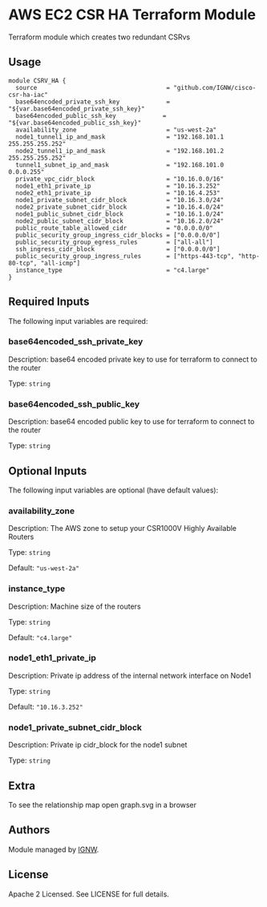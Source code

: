 # AWS EC2 CSR HA Terraform Module

Terraform module which creates two redundant CSRvs

## Usage

```hcl
module CSRV_HA {
  source                                    = "github.com/IGNW/cisco-csr-ha-iac"
  base64encoded_private_ssh_key             = "${var.base64encoded_private_ssh_key}"
  base64encoded_public_ssh_key             = "${var.base64encoded_public_ssh_key}"
  availability_zone                         = "us-west-2a"
  node1_tunnel1_ip_and_mask                 = "192.168.101.1 255.255.255.252"
  node2_tunnel1_ip_and_mask                 = "192.168.101.2 255.255.255.252"
  tunnel1_subnet_ip_and_mask                = "192.168.101.0 0.0.0.255"
  private_vpc_cidr_block                    = "10.16.0.0/16"
  node1_eth1_private_ip                     = "10.16.3.252"
  node2_eth1_private_ip                     = "10.16.4.253"
  node1_private_subnet_cidr_block           = "10.16.3.0/24"
  node2_private_subnet_cidr_block           = "10.16.4.0/24"
  node1_public_subnet_cidr_block            = "10.16.1.0/24"
  node2_public_subnet_cidr_block            = "10.16.2.0/24"
  public_route_table_allowed_cidr           = "0.0.0.0/0"
  public_security_group_ingress_cidr_blocks = ["0.0.0.0/0"]
  public_security_group_egress_rules        = ["all-all"]
  ssh_ingress_cidr_block                    = ["0.0.0.0/0"]
  public_security_group_ingress_rules       = ["https-443-tcp", "http-80-tcp", "all-icmp"]
  instance_type                             = "c4.large"
}
```
## Required Inputs

The following input variables are required:

### base64encoded\_ssh\_private\_key

Description: base64 encoded private key to use for terraform to connect to the router

Type: `string`

### base64encoded\_ssh\_public\_key

Description: base64 encoded public key to use for terraform to connect to the router

Type: `string`

## Optional Inputs

The following input variables are optional (have default values):

### availability\_zone

Description: The AWS zone to setup your CSR1000V Highly Available Routers

Type: `string`

Default: `"us-west-2a"`

### instance\_type

Description: Machine size of the routers

Type: `string`

Default: `"c4.large"`

### node1\_eth1\_private\_ip

Description: Private ip address of the internal network interface on Node1

Type: `string`

Default: `"10.16.3.252"`

### node1\_private\_subnet\_cidr\_block

Description: Private ip cidr\_block for the node1 subnet

Type: `string`



## Extra
To see the relationship map open graph.svg in a browser

## Authors

Module managed by [IGNW](https://github.com/ignw).

## License

Apache 2 Licensed. See LICENSE for full details.
